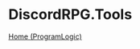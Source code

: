 # DiscordRPG.Tools


[Home (ProgramLogic)](https://github.com/popandepo/DiscordRPG/tree/ProgramLogic)

<!-- CHANGE TO THIS!!! (https://github.com/popandepo/DiscordRPG)-->